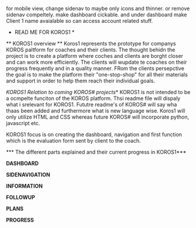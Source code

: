 for mobile view, change sidenav to maybe only icons and thinner. or remove sidenav compeltely. make dashboard cickable. and under dashboard make Client 1 name avaialable so can access account related stuff.

* READ ME FOR KOROS1 *

** KOROS1 overview **
Koros1 represents the prototype for companys KOROS paltform for coaches and their clients. The thought behidn the project is to create a platform where coches and clients are borght closer and can work more efficiently. The clients will wupdate te coaches on their progress frequently and in a quality manner. FRom the clients persepctive the goal is to make the platform their "one-stop-shop" for all their materials and support in order to help them reach their individual goals. 

*KOROS1 Relation to coming KOROS# projects**
KOROS1 is not intended to be a ocmpelte funciton of the KOROS platform. Thsi readme file will dispaly what i srelevant for KOROS1. Fututre readme's of KOROS# will say wha thaas been added and furthermore what is new language wise. Koros1 will only utilize HTML and CSS whereas future KOROS# will incorporate python, javascript etc. 

KOROS1 focus is on creating the dashboard, navigation and first function which is the evaluation form sent by client to the coach.


*** The different parts explained and their current progress in KOROS1***

****DASHBOARD****


****SIDENAVIGATION****



****INFORMATION****


****FOLLOWUP****


****PLANS****


****PROGRESS****